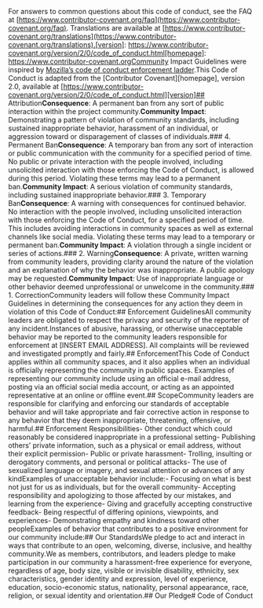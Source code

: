 













































































For answers to common questions about this code of conduct, see the FAQ at [https://www.contributor-covenant.org/faq](https://www.contributor-covenant.org/faq). Translations are available at [https://www.contributor-covenant.org/translations](https://www.contributor-covenant.org/translations).[version]: https://www.contributor-covenant.org/version/2/0/code_of_conduct.html[homepage]: https://www.contributor-covenant.orgCommunity Impact Guidelines were inspired by [Mozilla’s code of conduct enforcement ladder](https://github.com/mozilla/diversity).This Code of Conduct is adapted from the [Contributor Covenant][homepage], version 2.0, available at [https://www.contributor-covenant.org/version/2/0/code_of_conduct.html][version]## Attribution**Consequence**: A permanent ban from any sort of public interaction within the project community.**Community Impact**: Demonstrating a pattern of violation of community standards, including sustained inappropriate behavior, harassment of an individual, or aggression toward or disparagement of classes of individuals.### 4. Permanent Ban**Consequence**: A temporary ban from any sort of interaction or public communication with the community for a specified period of time. No public or private interaction with the people involved, including unsolicited interaction with those enforcing the Code of Conduct, is allowed during this period. Violating these terms may lead to a permanent ban.**Community Impact**: A serious violation of community standards, including sustained inappropriate behavior.### 3. Temporary Ban**Consequence**: A warning with consequences for continued behavior. No interaction with the people involved, including unsolicited interaction with those enforcing the Code of Conduct, for a specified period of time. This includes avoiding interactions in community spaces as well as external channels like social media. Violating these terms may lead to a temporary or permanent ban.**Community Impact**: A violation through a single incident or series of actions.### 2. Warning**Consequence**: A private, written warning from community leaders, providing clarity around the nature of the violation and an explanation of why the behavior was inappropriate. A public apology may be requested.**Community Impact**: Use of inappropriate language or other behavior deemed unprofessional or unwelcome in the community.### 1. CorrectionCommunity leaders will follow these Community Impact Guidelines in determining the consequences for any action they deem in violation of this Code of Conduct:## Enforcement GuidelinesAll community leaders are obligated to respect the privacy and security of the reporter of any incident.Instances of abusive, harassing, or otherwise unacceptable behavior may be reported to the community leaders responsible for enforcement at [INSERT EMAIL ADDRESS]. All complaints will be reviewed and investigated promptly and fairly.## EnforcementThis Code of Conduct applies within all community spaces, and it also applies when an individual is officially representing the community in public spaces. Examples of representing our community include using an official e-mail address, posting via an official social media account, or acting as an appointed representative at an online or offline event.## ScopeCommunity leaders are responsible for clarifying and enforcing our standards of acceptable behavior and will take appropriate and fair corrective action in response to any behavior that they deem inappropriate, threatening, offensive, or harmful.## Enforcement Responsibilities- Other conduct which could reasonably be considered inappropriate in a professional setting- Publishing others’ private information, such as a physical or email address, without their explicit permission- Public or private harassment- Trolling, insulting or derogatory comments, and personal or political attacks- The use of sexualized language or imagery, and sexual attention or advances of any kindExamples of unacceptable behavior include:- Focusing on what is best not just for us as individuals, but for the overall community- Accepting responsibility and apologizing to those affected by our mistakes, and learning from the experience- Giving and gracefully accepting constructive feedback- Being respectful of differing opinions, viewpoints, and experiences- Demonstrating empathy and kindness toward other peopleExamples of behavior that contributes to a positive environment for our community include:## Our StandardsWe pledge to act and interact in ways that contribute to an open, welcoming, diverse, inclusive, and healthy community.We as members, contributors, and leaders pledge to make participation in our community a harassment-free experience for everyone, regardless of age, body size, visible or invisible disability, ethnicity, sex characteristics, gender identity and expression, level of experience, education, socio-economic status, nationality, personal appearance, race, religion, or sexual identity and orientation.## Our Pledge# Code of Conduct